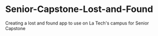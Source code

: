 # Senior-Capstone-Lost-and-Found
Creating a lost and found app to use on La Tech's campus for Senior Capstone
